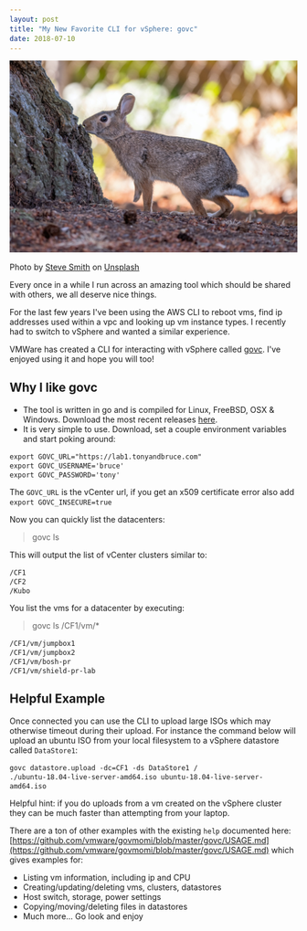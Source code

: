 ```yaml
---
layout: post
title: "My New Favorite CLI for vSphere: govc"
date: 2018-07-10
---
```


![map](https://raw.githubusercontent.com/cweibel/ghost_blog_pics/master/steve-smith-ZOKSvckjyXU-unsplash.jpg)




Photo by [Steve Smith](https://unsplash.com/@varrak?utm_source=unsplash&utm_medium=referral&utm_content=creditCopyText) on [Unsplash](https://unsplash.com/s/photos/uri?utm_source=unsplash&utm_medium=referral&utm_content=creditCopyText)


Every once in a while I run across an amazing tool which should be shared with others, we all deserve nice things.

For the last few years I've been using the AWS CLI to reboot vms, find ip addresses used within a vpc and looking up vm instance types. I recently had to switch to vSphere and wanted a similar experience.

VMWare has created a CLI for interacting with vSphere called [govc](https://github.com/vmware/govmomi/tree/master/govc). I've enjoyed using it and hope you will too!


## Why I like govc

 - The tool is written in go and is compiled for Linux, FreeBSD, OSX & Windows. Download the most recent releases [here](https://github.com/vmware/govmomi/releases).
 - It is very simple to use. Download, set a couple environment variables and start poking around:

```
export GOVC_URL="https://lab1.tonyandbruce.com"
export GOVC_USERNAME='bruce'
export GOVC_PASSWORD='tony'
```

The `GOVC_URL` is the vCenter url, if you get an x509 certificate error also add `export GOVC_INSECURE=true`

Now you can quickly list the datacenters:


> govc ls

This will output the list of vCenter clusters similar to:

```
/CF1
/CF2
/Kubo
```

You list the vms for a datacenter by executing:

> govc ls /CF1/vm/*

```
/CF1/vm/jumpbox1
/CF1/vm/jumpbox2
/CF1/vm/bosh-pr
/CF1/vm/shield-pr-lab
```

## Helpful Example

Once connected you can use the CLI to upload large ISOs which may otherwise timeout during their upload. For instance the command below will upload an ubuntu ISO from your local filesystem to a vSphere datastore called `DataStore1`:

```
govc datastore.upload -dc=CF1 -ds DataStore1 /
./ubuntu-18.04-live-server-amd64.iso ubuntu-18.04-live-server-amd64.iso
```

Helpful hint: if you do uploads from a vm created on the vSphere cluster they can be much faster than attempting from your laptop.

There are a ton of other examples with the existing `help` documented here: [https://github.com/vmware/govmomi/blob/master/govc/USAGE.md](https://github.com/vmware/govmomi/blob/master/govc/USAGE.md) which gives examples for:

 - Listing vm information, including ip and CPU
 - Creating/updating/deleting vms, clusters, datastores
 - Host switch, storage, power settings
 - Copying/moving/deleting files in datastores
 - Much more... Go look and enjoy

